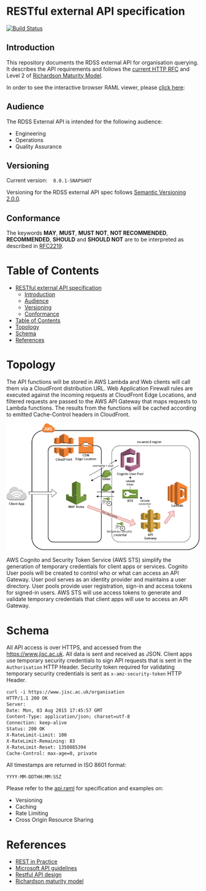 # RESTful external API specification

[![Build Status](https://travis-ci.org/JiscRDSS/rdss-external-api-spec.svg?branch=master)](https://travis-ci.org/JiscRDSS/rdss-external-api-spec)

## Introduction

This repository documents the RDSS external API for organisation querying. It describes the API requirements and follows the [current HTTP RFC](https://tools.ietf.org/html/rfc7231) and Level 2 of [Richardson Maturity Model](https://martinfowler.com/articles/richardsonMaturityModel.html).

In order to see the interactive browser RAML viewer, please [click here](https://htmlpreview.github.io/?https://raw.githubusercontent.com/JiscRDSS/rdss-external-api-spec/gh-pages/index.html):

## Audience

The RDSS External API is intended for the following audience:

- Engineering
- Operations
- Quality Assurance

## Versioning

Current version:&nbsp;&nbsp;&nbsp;&nbsp;`0.0.1-SNAPSHOT`

Versioning for the RDSS external API spec follows [Semantic Versioning 2.0.0](http://semver.org/spec/v2.0.0.html).

## Conformance

The keywords **MAY**, **MUST**, **MUST NOT**, **NOT RECOMMENDED**, **RECOMMENDED**, **SHOULD** and **SHOULD NOT** are to be interpreted as described in [RFC2219](https://tools.ietf.org/html/rfc2119).

# Table of Contents

<!-- TOC orderedList:false -->

- [RESTful external API specification](#restful-external-api-specification)
    - [Introduction](#introduction)
    - [Audience](#audience)
    - [Versioning](#versioning)
    - [Conformance](#conformance)
- [Table of Contents](#table-of-contents)
- [Topology](#topology)
- [Schema](#schema)
- [References](#references)

<!-- /TOC -->

# Topology

The API functions will be stored in AWS Lambda and Web clients will call them via a CloudFront distribution URL. Web Application Firewall rules are executed against the incoming requests at CloudFront Edge Locations, and filtered requests are passed to the AWS API Gateway that maps requests to Lambda functions. The results from the functions will be cached according to emitted Cache-Control headers in CloudFront.

 <p align="center">
  <img src="topology/WAF-CDN-APIGateway-Cognito-Lambda.png"/>
 </p>

AWS Cognito and Security Token Service (AWS STS) simplify the generation of temporary credentials for client apps or services. Cognito User pools will be created to control who or what can access an API Gateway. User pool serves as an identity provider and maintains a user directory. User pools provide user registration, sign-in and access tokens for signed-in users. AWS STS will use access tokens to generate and validate temporary credentials that client apps will use to access an API Gateway.

# Schema

All API access is over HTTPS, and accessed from the https://www.jisc.ac.uk. All data is sent and received as JSON. Client apps use temporary security credentials to sign API requests that is sent in the `Authorisation` HTTP Header. Security token required for validating temporary security credentials is sent as `x-amz-security-token` HTTP Header.

```
curl -i https://www.jisc.ac.uk/organisation
HTTP/1.1 200 OK
Server:
Date: Mon, 03 Aug 2015 17:45:57 GMT
Content-Type: application/json; charset=utf-8
Connection: keep-alive
Status: 200 OK
X-RateLimit-Limit: 100
X-RateLimit-Remaining: 83
X-RateLimit-Reset: 1350085394
Cache-Control: max-age=0, private
```

All timestamps are returned in ISO 8601 format:

```
YYYY-MM-DDTHH:MM:SSZ
```

Please refer to the [api.raml](api.raml) for specification and examples on:

- Versioning
- Caching
- Rate Limiting
- Cross Origin Resource Sharing

# References

- [REST in Practice](https://www.safaribooksonline.com/library/view/rest-in-practice/9781449383312/)
- [Microsoft API guidelines](https://github.com/Microsoft/api-guidelines/blob/master/Guidelines.md)
- [Restful API design](http://restful-api-design.readthedocs.io/en/latest/intro.html)
- [Richardson maturity model](https://martinfowler.com/articles/richardsonMaturityModel.html)
